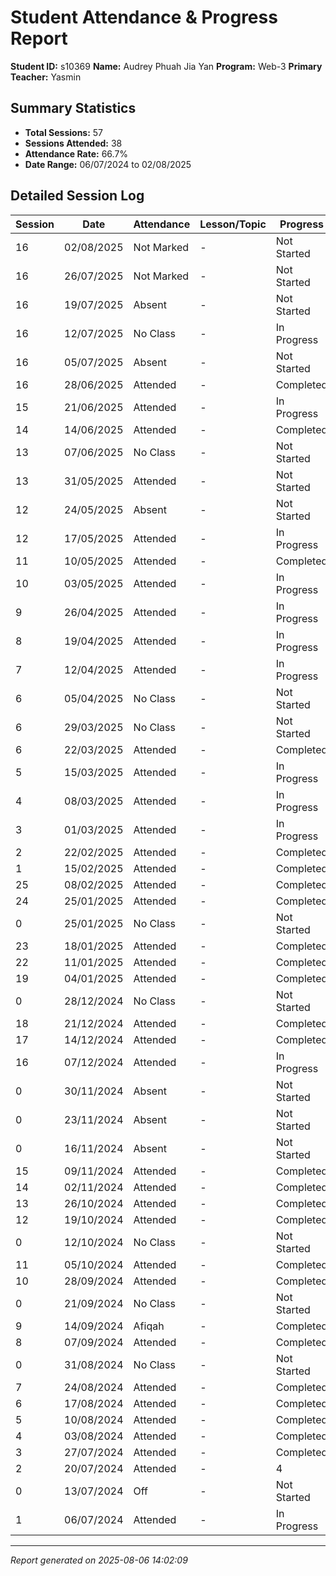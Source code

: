 # Student Attendance & Progress Report

**Student ID:** s10369
**Name:** Audrey Phuah Jia Yan
**Program:** Web-3
**Primary Teacher:** Yasmin

## Summary Statistics
- **Total Sessions:** 57
- **Sessions Attended:** 38
- **Attendance Rate:** 66.7%
- **Date Range:** 06/07/2024 to 02/08/2025

## Detailed Session Log

| Session | Date | Attendance | Lesson/Topic | Progress |
|---------|------|------------|--------------|----------|
| 16 | 02/08/2025 | Not Marked | - | Not Started |
| 16 | 26/07/2025 | Not Marked | - | Not Started |
| 16 | 19/07/2025 | Absent | - | Not Started |
| 16 | 12/07/2025 | No Class | - | In Progress |
| 16 | 05/07/2025 | Absent | - | Not Started |
| 16 | 28/06/2025 | Attended | - | Completed |
| 15 | 21/06/2025 | Attended | - | In Progress |
| 14 | 14/06/2025 | Attended | - | Completed |
| 13 | 07/06/2025 | No Class | - | Not Started |
| 13 | 31/05/2025 | Attended | - | Not Started |
| 12 | 24/05/2025 | Absent | - | Not Started |
| 12 | 17/05/2025 | Attended | - | In Progress |
| 11 | 10/05/2025 | Attended | - | Completed |
| 10 | 03/05/2025 | Attended | - | In Progress |
| 9 | 26/04/2025 | Attended | - | In Progress |
| 8 | 19/04/2025 | Attended | - | In Progress |
| 7 | 12/04/2025 | Attended | - | In Progress |
| 6 | 05/04/2025 | No Class | - | Not Started |
| 6 | 29/03/2025 | No Class | - | Not Started |
| 6 | 22/03/2025 | Attended | - | Completed |
| 5 | 15/03/2025 | Attended | - | In Progress |
| 4 | 08/03/2025 | Attended | - | In Progress |
| 3 | 01/03/2025 | Attended | - | In Progress |
| 2 | 22/02/2025 | Attended | - | Completed |
| 1 | 15/02/2025 | Attended | - | Completed |
| 25 | 08/02/2025 | Attended | - | Completed |
| 24 | 25/01/2025 | Attended | - | Completed |
| 0 | 25/01/2025 | No Class | - | Not Started |
| 23 | 18/01/2025 | Attended | - | Completed |
| 22 | 11/01/2025 | Attended | - | Completed |
| 19 | 04/01/2025 | Attended | - | Completed |
| 0 | 28/12/2024 | No Class | - | Not Started |
| 18 | 21/12/2024 | Attended | - | Completed |
| 17 | 14/12/2024 | Attended | - | Completed |
| 16 | 07/12/2024 | Attended | - | In Progress |
| 0 | 30/11/2024 | Absent | - | Not Started |
| 0 | 23/11/2024 | Absent | - | Not Started |
| 0 | 16/11/2024 | Absent | - | Not Started |
| 15 | 09/11/2024 | Attended | - | Completed |
| 14 | 02/11/2024 | Attended | - | Completed |
| 13 | 26/10/2024 | Attended | - | Completed |
| 12 | 19/10/2024 | Attended | - | Completed |
| 0 | 12/10/2024 | No Class | - | Not Started |
| 11 | 05/10/2024 | Attended | - | Completed |
| 10 | 28/09/2024 | Attended | - | Completed |
| 0 | 21/09/2024 | No Class | - | Not Started |
| 9 | 14/09/2024 | Afiqah | - | Completed |
| 8 | 07/09/2024 | Attended | - | Completed |
| 0 | 31/08/2024 | No Class | - | Not Started |
| 7 | 24/08/2024 | Attended | - | Completed |
| 6 | 17/08/2024 | Attended | - | Completed |
| 5 | 10/08/2024 | Attended | - | Completed |
| 4 | 03/08/2024 | Attended | - | Completed |
| 3 | 27/07/2024 | Attended | - | Completed |
| 2 | 20/07/2024 | Attended | - | 4 |
| 0 | 13/07/2024 | Off | - | Not Started |
| 1 | 06/07/2024 | Attended | - | In Progress |

---
*Report generated on 2025-08-06 14:02:09*